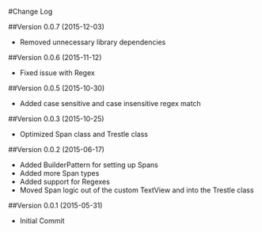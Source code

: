 #Change Log

##Version 0.0.7 (2015-12-03)
* Removed unnecessary library dependencies

##Version 0.0.6 (2015-11-12)
* Fixed issue with Regex

##Version 0.0.5 (2015-10-30)
* Added case sensitive and case insensitive regex match

##Version 0.0.3 (2015-10-25)
* Optimized Span class and Trestle class

##Version 0.0.2 (2015-06-17)
* Added BuilderPattern for setting up Spans
* Added more Span types
* Added support for Regexes
* Moved Span logic out of the custom TextView and into the Trestle class

##Version 0.0.1 (2015-05-31)
* Initial Commit